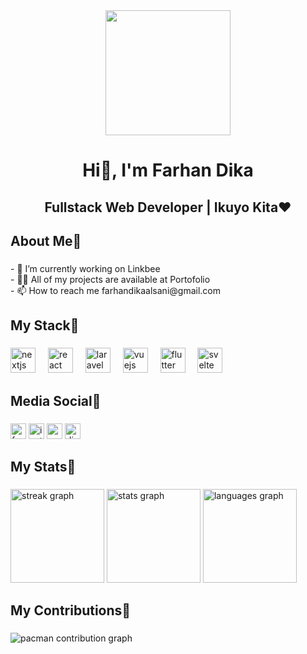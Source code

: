 <div align="center">
  <img height="200" src="https://media.tenor.com/i0etD7OfeawAAAAM/kita-bocchi-the-rock.gif"  />
</div>

###

<h1 align="center">Hi👋, I'm Farhan Dika</h1>

###

<h2 align="center">Fullstack Web Developer | Ikuyo Kita❤️</h2>

###

<h2 align="left">About Me🍫</h2>

###

<p align="left">- 🔭 I’m currently working on Linkbee<br>- 👨‍💻 All of my projects are available at Portofolio<br>- 📫 How to reach me farhandikaalsani@gmail.com</p>

###

<h2 align="left">My Stack💐</h2>

###

<div align="left">
  <img src="https://cdn.jsdelivr.net/gh/devicons/devicon/icons/nextjs/nextjs-original.svg" height="40" alt="nextjs logo"  />
  <img width="12" />
  <img src="https://cdn.jsdelivr.net/gh/devicons/devicon/icons/react/react-original.svg" height="40" alt="react logo"  />
  <img width="12" />
  <img src="https://cdn.jsdelivr.net/gh/devicons/devicon/icons/laravel/laravel-original.svg" height="40" alt="laravel logo"  />
  <img width="12" />
  <img src="https://cdn.jsdelivr.net/gh/devicons/devicon/icons/vuejs/vuejs-original.svg" height="40" alt="vuejs logo"  />
  <img width="12" />
  <img src="https://cdn.jsdelivr.net/gh/devicons/devicon/icons/flutter/flutter-original.svg" height="40" alt="flutter logo"  />
  <img width="12" />
  <img src="https://cdn.jsdelivr.net/gh/devicons/devicon/icons/svelte/svelte-original.svg" height="40" alt="svelte logo"  />
</div>

###

<h2 align="left">Media Social🥀</h2>

###

<div align="left">
  <img src="https://img.shields.io/static/v1?message=Facebook&logo=facebook&label=&color=1877F2&logoColor=white&labelColor=&style=for-the-badge" height="25" alt="facebook logo"  />
  <img src="https://img.shields.io/static/v1?message=Instagram&logo=instagram&label=&color=E4405F&logoColor=white&labelColor=&style=for-the-badge" height="25" alt="instagram logo"  />
  <img src="https://img.shields.io/static/v1?message=Gmail&logo=gmail&label=&color=D14836&logoColor=white&labelColor=&style=for-the-badge" height="25" alt="gmail logo"  />
  <img src="https://img.shields.io/static/v1?message=Discord&logo=discord&label=&color=7289DA&logoColor=white&labelColor=&style=for-the-badge" height="25" alt="discord logo"  />
</div>

###

<h2 align="left">My Stats🌸</h2>

###

<div align="left">
  <img src="https://streak-stats.demolab.com?user=uiahan&locale=en&mode=weekly&theme=dark&hide_border=false&border_radius=5&order=3" height="150" alt="streak graph"  />
  <img src="https://github-readme-stats.vercel.app/api?username=uiahan&hide_title=false&hide_rank=true&show_icons=true&include_all_commits=true&count_private=true&disable_animations=false&theme=dark&locale=en&hide_border=false&order=1" height="150" alt="stats graph"  />
  <img src="https://github-readme-stats.vercel.app/api/top-langs?username=uiahan&locale=en&hide_title=false&layout=compact&card_width=320&langs_count=8&theme=dark&hide_border=false&order=2" height="150" alt="languages graph"  />
</div>

###

<h2 align="left">My Contributions🌹</h2>

###

<picture>
  <source media="(prefers-color-scheme: dark)" srcset="https://raw.githubusercontent.com/uiahan/uiahan/output/pacman-contribution-graph-dark.svg">
  <source media="(prefers-color-scheme: light)" srcset="https://raw.githubusercontent.com/uiahan/uiahan/output/pacman-contribution-graph.svg">
  <img alt="pacman contribution graph" src="https://raw.githubusercontent.com/uiahan/uiahan/output/pacman-contribution-graph.svg">
</picture>

###
